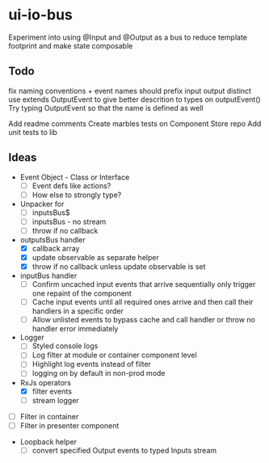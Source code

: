 # ui-io-bus

Experiment into using @Input and @Output as a bus to reduce template footprint and make state composable

## Todo

fix naming conventions + event names should prefix input output distinct
use extends OutputEvent<unknown> to give better descrition to types on outputEvent()
Try typing OutputEvent so that the name is defined as well

Add readme comments
Create marbles tests on Component Store repo
Add unit tests to lib

## Ideas

- Event Object - Class or Interface
  - [ ] Event defs like actions?
  - [ ] How else to strongly type?
- Unpacker for
  - [ ] inputsBus$
  - [ ] inputsBus - no stream
  - [ ] throw if no callback
- outputsBus handler
  - [x] callback array
  - [x] update observable as separate helper
  - [x] throw if no callback unless update observable is set
- inputBus handler
  - [ ] Confirm uncached input events that arrive sequentially only trigger one repaint of the component
  - [ ] Cache input events until all required ones arrive and then call their handlers in a specific order
  - [ ] Allow unlisted events to bypass cache and call handler or throw no handler error immediately
- Logger
  - [ ] Styled console logs
  - [ ] Log filter at module or container component level
  - [ ] Highlight log events instead of filter
  - [ ] logging on by default in non-prod mode
- RxJs operators
  - [x] filter events
  - [ ] stream logger
- [ ] Filter in container
- [ ] Filter in presenter component
- Loopback helper
  - [ ] convert specified Output events to typed Inputs stream
